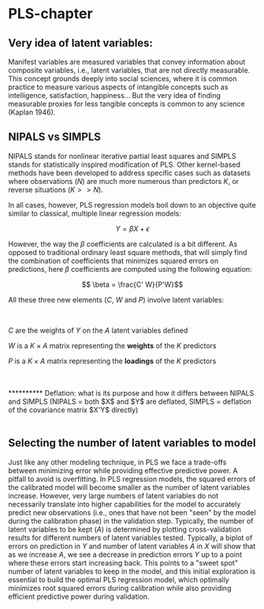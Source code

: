 # PLS-chapter

## Very idea of latent variables:

Manifest variables are measured variables that convey information about composite variables, i.e., latent variables, that are not directly measurable. This concept grounds deeply into social sciences, where it is common practice to measure various aspects of intangible concepts such as intelligence, satisfaction, happiness... But the very idea of finding measurable proxies for less tangible concepts is common to any science (Kaplan 1946). 


## NIPALS vs SIMPLS

NIPALS stands for nonlinear iterative partial least squares and SIMPLS stands for statistically inspired modification of PLS. Other kernel-based methods have been developed to address specific cases such as datasets where observations ($N$) are much more numerous than predictors $K$, or reverse situations ($K>>N$). 

In all cases, however, PLS regression models boil down to an objective quite similar to classical, multiple linear regression models:

$$Y=\beta X + \epsilon$$

However, the way the $\beta$ coefficients are calculated is a bit different. As opposed to traditional ordinary least square methods, that will simply find the combination of coefficients that minimizes squared errors on predictions, here $\beta$ coefficients are computed using the following equation:

$$ \beta = \frac{C' W}{P'W}$$

All these three new elements ($C$, $W$ and $P$) involve latent variables:

<br>

$C$ are the weights of $Y$ on the $A$ latent variables defined

$W$ is a $K\times A$ matrix representing the **weights** of the $K$ predictors

$P$ is a $K\times A$ matrix representing the **loadings** of the $K$ predictors

<br>
<br>
********** Deflation: what is its purpose and how it differs between NIPALS and SIMPLS (NIPALS = both $X$ and $Y$ are deflated, SIMPLS = deflation of the covariance matrix $X'Y$ directly)

<br>
<br>

## Selecting the number of latent variables to model
Just like any other modeling technique, in PLS we face a trade-offs between minimizing error while providing effective predictive power. A pitfall to avoid is overfitting. In PLS regression models, the squared errors of the calibrated model will become smaller as the number of latent variables increase. However, very large numbers of latent variables do not necessarily translate into higher capabilities for the model to accurately predict new observations (i.e., ones that have not been "seen" by the model during the calibration phase) in the validation step. Typically, the number of latent variables to be kept ($A$) is determined by plotting cross-validation results for different numbers of latent variables tested. Typically, a biplot of errors on prediction in $Y$ and number of latent variables $A$ in $X$ will show that as we increase $A$, we see a decrease in prediction errors $Y$ up to a point where these errors start increasing back. This points to a "sweet spot" number of latent variables to keep in the model, and this initial exploration is essential to build the optimal PLS regression model, which optimally minimizes root squared errors during calibration while also providing efficient predictive power during validation.